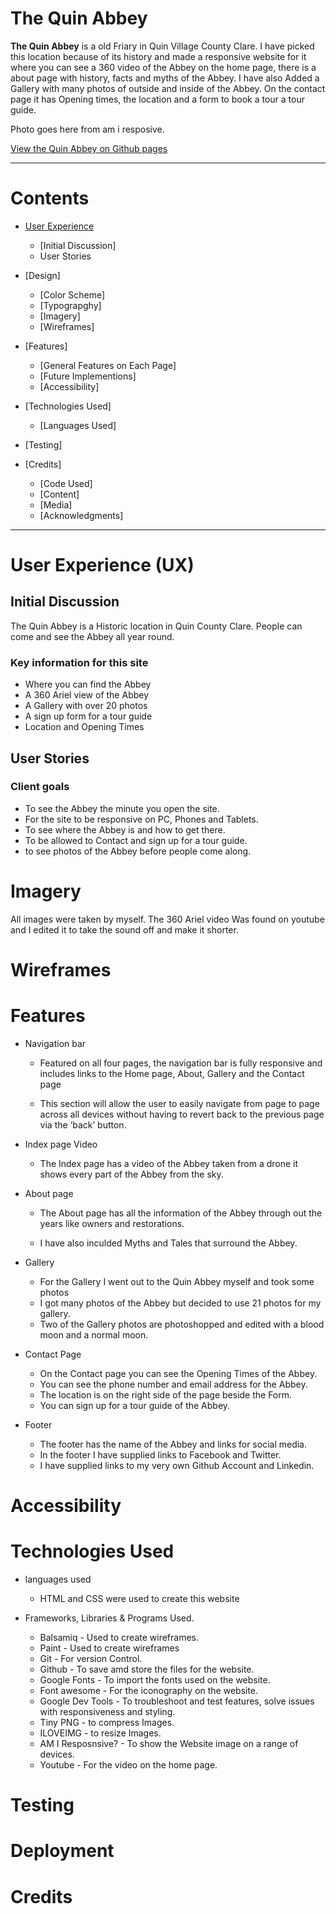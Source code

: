 # The Quin Abbey 
**The Quin Abbey** is a old Friary in Quin Village County Clare. I have picked this location because of its history and made a responsive website for it where you can see a 360 video of the Abbey on the home page, there is a about page with history, facts and myths of the Abbey. I have also Added a Gallery with many photos of outside and inside of the Abbey. On the contact page it has Opening times, the location and a form to book a tour a tour guide.

Photo goes here from am i resposive.


 [View the Quin Abbey on Github pages](https://dylanp400.github.io/Quin-abby/index.html)

___ 


# Contents
* [User Experience](#User-Experience-(UX))
  * [Initial Discussion]
  * User Stories

* [Design]
  * [Color Scheme]
  * [Typograpghy]
  * [Imagery]
  * [Wireframes]

* [Features]
  * [General Features on Each Page]
  * [Future Implementions] 
  * [Accessibility]

* [Technologies Used]
  * [Languages Used] 

* [Testing] 

* [Credits]
  * [Code Used] 
  * [Content]
  * [Media]
  * [Acknowledgments]  



___

# User Experience (UX)

## Initial Discussion
The Quin Abbey is a Historic location in Quin County Clare. People can come and see the Abbey all year round.

### Key information for this site
* Where you can find the Abbey
* A 360 Ariel view of the Abbey
* A Gallery with over 20 photos
* A sign up form for a tour guide
* Location and Opening Times


## User Stories

### Client goals
* To see the Abbey the minute you open the site.
* For the site to be responsive on PC, Phones and Tablets.
* To see where the Abbey is and how to get there.
* To be allowed to Contact and sign up for a tour guide.
* to see photos of the Abbey before people come along. 



# Imagery
All images were taken by myself.
The 360 Ariel video Was found on youtube and I edited it to take the sound off and make it shorter.

# Wireframes

# Features 

* Navigation bar 
   * Featured on all four pages, the navigation bar is fully responsive and includes links to the Home page, About, Gallery and the Contact page

   * This section will allow the user to easily navigate from page to page across all devices without having to revert back to the previous page via the ‘back’ button.

* Index page Video 
   * The Index page has a video of the Abbey taken from a drone it shows every part of the Abbey from the sky.

* About page 
  * The About page has all the information of the Abbey through out the years like owners and restorations.

  * I have also inculded  Myths and Tales that surround the Abbey.

* Gallery
  * For the Gallery I went out to the Quin Abbey myself and took some photos
  * I got many photos of the Abbey but decided to use 21 photos for my 
   gallery.
  * Two of the Gallery photos are photoshopped and edited with a blood moon and a normal moon.

* Contact Page 
  * On the Contact page you can see the Opening Times of the Abbey.
  * You can see the phone number and email address for the Abbey.
  * The location is on the right side of the page beside the Form.
  * You can sign up for a tour guide of the Abbey.

* Footer
  * The footer has the name of the Abbey and links for social media. 
  * In the footer I have supplied links to Facebook and Twitter.
  * I have supplied links to my very own Github Account and Linkedin.

# Accessibility

# Technologies Used
 * languages used
   * HTML and CSS were used to create this website

 * Frameworks, Libraries & Programs Used.
   * Balsamiq - Used to create wireframes.
   * Paint - Used to create wireframes
   * Git - For version Control.
   * Github - To save amd store the files for the website. 
   * Google Fonts - To import the fonts used on the website.
   * Font awesome - For the iconography on the website.
   * Google Dev Tools - To troubleshoot and test features, solve issues with responsiveness and styling.
   * Tiny PNG - to compress Images. 
   * ILOVEIMG - to resize Images.
   * AM I Resposnsive? - To show the Website image on a range of devices.
   * Youtube - For the video on the home page.
     

# Testing 


# Deployment 


# Credits 